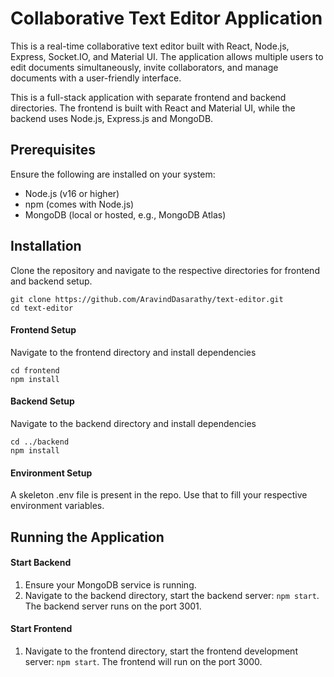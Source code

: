 # Collaborative Text Editor Application

This is a real-time collaborative text editor built with React, Node.js, Express, Socket.IO, and Material UI. The application allows multiple users to edit documents simultaneously, invite collaborators, and manage documents with a user-friendly interface.

This is a full-stack application with separate frontend and backend directories. The frontend is built with React and Material UI, while the backend uses Node.js, Express.js and MongoDB.

## Prerequisites
Ensure the following are installed on your system:

* Node.js (v16 or higher)
* npm (comes with Node.js)
* MongoDB (local or hosted, e.g., MongoDB Atlas)

## Installation
Clone the repository and navigate to the respective directories for frontend and backend setup.
```console
git clone https://github.com/AravindDasarathy/text-editor.git
cd text-editor
```
#### Frontend Setup
Navigate to the frontend directory and install dependencies
```console
cd frontend
npm install
```
#### Backend Setup
Navigate to the backend directory and install dependencies
```console
cd ../backend
npm install
```
#### Environment Setup
A skeleton .env file is present in the repo. Use that to fill your respective environment variables.

## Running the Application
#### Start Backend
1. Ensure your MongoDB service is running.
2. Navigate to the backend directory, start the backend server: `npm start`.
The backend server runs on the port 3001.

#### Start Frontend
1. Navigate to the frontend directory, start the frontend development server: `npm start`.
The frontend will run on the port 3000.